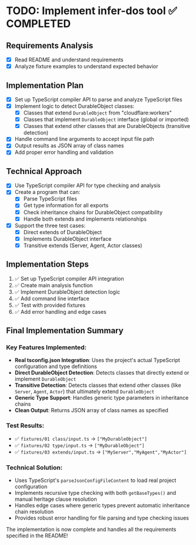 # TODO: Implement infer-dos tool ✅ COMPLETED

## Requirements Analysis

- [x] Read README and understand requirements
- [x] Analyze fixture examples to understand expected behavior

## Implementation Plan

- [x] Set up TypeScript compiler API to parse and analyze TypeScript files
- [x] Implement logic to detect DurableObject classes:
  - [x] Classes that extend `DurableObject` from "cloudflare:workers"
  - [x] Classes that implement `DurableObject` interface (global or imported)
  - [x] Classes that extend other classes that are DurableObjects (transitive detection)
- [x] Handle command line arguments to accept input file path
- [x] Output results as JSON array of class names
- [x] Add proper error handling and validation

## Technical Approach

- [x] Use TypeScript compiler API for type checking and analysis
- [x] Create a program that can:
  - [x] Parse TypeScript files
  - [x] Get type information for all exports
  - [x] Check inheritance chains for DurableObject compatibility
  - [x] Handle both extends and implements relationships
- [x] Support the three test cases:
  - [x] Direct extends of DurableObject
  - [x] Implements DurableObject interface
  - [x] Transitive extends (Server, Agent, Actor classes)

## Implementation Steps

1. ✅ Set up TypeScript compiler API integration
2. ✅ Create main analysis function
3. ✅ Implement DurableObject detection logic
4. ✅ Add command line interface
5. ✅ Test with provided fixtures
6. ✅ Add error handling and edge cases

## Final Implementation Summary

### Key Features Implemented:

- **Real tsconfig.json Integration**: Uses the project's actual TypeScript configuration and type definitions
- **Direct DurableObject Detection**: Detects classes that directly extend or implement `DurableObject`
- **Transitive Detection**: Detects classes that extend other classes (like `Server`, `Agent`, `Actor`) that ultimately extend `DurableObject`
- **Generic Type Support**: Handles generic type parameters in inheritance chains
- **Clean Output**: Returns JSON array of class names as specified

### Test Results:

- ✅ `fixtures/01 class/input.ts` → `["MyDurableObject"]`
- ✅ `fixtures/02 type/input.ts` → `["MyDurableObject"]`
- ✅ `fixtures/03 extends/input.ts` → `["MyServer","MyAgent","MyActor"]`

### Technical Solution:

- Uses TypeScript's `parseJsonConfigFileContent` to load real project configuration
- Implements recursive type checking with both `getBaseTypes()` and manual heritage clause resolution
- Handles edge cases where generic types prevent automatic inheritance chain resolution
- Provides robust error handling for file parsing and type checking issues

The implementation is now complete and handles all the requirements specified in the README!
